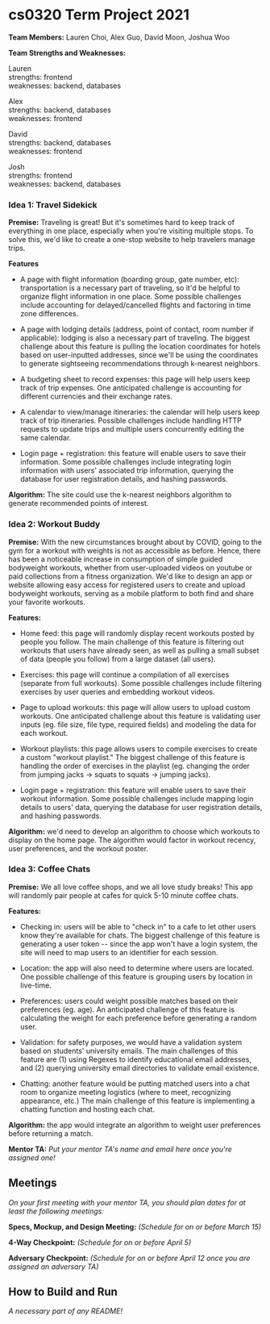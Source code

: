 # cs0320 Term Project 2021

**Team Members:**
Lauren Choi, Alex Guo, David Moon, Joshua Woo

**Team Strengths and Weaknesses:**

Lauren  
strengths: frontend  
weaknesses: backend, databases

Alex  
strengths: backend, databases  
weaknesses: frontend

David  
strengths: backend, databases  
weaknesses: frontend

Josh  
strengths: frontend  
weaknesses: backend, databases

### Idea 1: Travel Sidekick
**Premise:** Traveling is great! But it's sometimes hard to keep track of everything in one place, especially when you're visiting multiple stops. To solve this, we'd like to create a one-stop website to help travelers manage trips.

**Features**

- A page with flight information (boarding group, gate number, etc): transportation is a necessary part of traveling, so it'd be helpful to organize flight information in one place. Some possible challenges include accounting for delayed/cancelled flights and factoring in time zone differences.

- A page with lodging details (address, point of contact, room number if applicable): lodging is also a necessary part of traveling. The biggest challenge about this feature is pulling the location coordinates for hotels based on user-inputted addresses, since we'll be using the coordinates to generate sightseeing recommendations through k-nearest neighbors.

- A budgeting sheet to record expenses: this page will help users keep track of trip expenses. One anticipated challenge is accounting for different currencies and their exchange rates.

- A calendar to view/manage itineraries: the calendar will help users keep track of trip itineraries. Possible challenges include handling HTTP requests to update trips and multiple users concurrently editing the same calendar.

- Login page + registration: this feature will enable users to save their information. Some possible challenges include integrating login information with users' associated trip information, querying the database for user registration details, and hashing passwords.

**Algorithm:** The site could use the k-nearest neighbors algorithm to generate recommended points of interest.

### Idea 2: Workout Buddy
**Premise:** With the new circumstances brought about by COVID, going to the gym for a workout with weights is not as accessible as before. Hence, there has been a noticeable increase in consumption of simple guided bodyweight workouts, whether from user-uploaded videos on youtube or paid collections from a fitness organization. We'd like to design an app or website allowing easy access for registered users to create and upload bodyweight workouts, serving as a mobile platform to both find and share your favorite workouts.

**Features:**

- Home feed: this page will randomly display recent workouts posted by people you follow. The main challenge of this feature is filtering out workouts that users have already seen, as well as pulling a small subset of data (people you follow) from a large dataset (all users).

- Exercises: this page will continue a compilation of all exercises (separate from full workouts). Some possible challenges include filtering exercises by user queries and embedding workout videos.

- Page to upload workouts: this page will allow users to upload custom workouts. One anticipated challenge about this feature is validating user inputs (eg. file size, file type, required fields) and modeling the data for each workout.

- Workout playlists: this page allows users to compile exercises to create a custom "workout playlist." The biggest challenge of this feature is handling the order of exercises in the playlist (eg. changing the order from jumping jacks -> squats to squats -> jumping jacks).

- Login page + registration: this feature will enable users to save their workout information. Some possible challenges include mapping login details to users' data, querying the database for user registration details, and hashing passwords.

**Algorithm:** we'd need to develop an algorithm to choose which workouts to display on the home page. The algorithm would factor in workout recency, user preferences, and the workout poster.

### Idea 3: Coffee Chats
**Premise:** We all love coffee shops, and we all love study breaks! This app will randomly pair people at cafes for quick 5-10 minute coffee chats.

**Features:**

- Checking in: users will be able to "check in" to a cafe to let other users know they're available for chats. The biggest challenge of this feature is generating a user token -- since the app won't have a login system, the site will need to map users to an identifier for each session.

- Location: the app will also need to determine where users are located. One possible challenge of this feature is grouping users by location in live-time.

- Preferences: users could weight possible matches based on their preferences (eg. age). An anticipated challenge of this feature is calculating the weight for each preference before generating a random user.

- Validation: for safety purposes, we would have a validation system based on students' university emails. The main challenges of this feature are (1) using Regexes to identify educational email addresses, and (2) querying university email directories to validate email existence.

- Chatting: another feature would be putting matched users into a chat room to organize meeting logistics (where to meet, recognizing appearance, etc.) The main challenge of this feature is implementing a chatting function and hosting each chat.

**Algorithm:** the app would integrate an algorithm to weight user preferences before returning a match.

**Mentor TA:** _Put your mentor TA's name and email here once you're assigned one!_

## Meetings
_On your first meeting with your mentor TA, you should plan dates for at least the following meetings:_

**Specs, Mockup, and Design Meeting:** _(Schedule for on or before March 15)_

**4-Way Checkpoint:** _(Schedule for on or before April 5)_

**Adversary Checkpoint:** _(Schedule for on or before April 12 once you are assigned an adversary TA)_

## How to Build and Run
_A necessary part of any README!_
